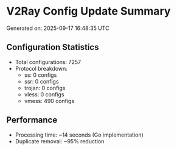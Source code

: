 # V2Ray Config Update Summary
Generated on: 2025-09-17 16:48:35 UTC

## Configuration Statistics
- Total configurations: 7257
- Protocol breakdown:
  - ss: 0 configs
  - ssr: 0 configs
  - trojan: 0 configs
  - vless: 0 configs
  - vmess: 490 configs

## Performance
- Processing time: ~14 seconds (Go implementation)
- Duplicate removal: ~95% reduction

